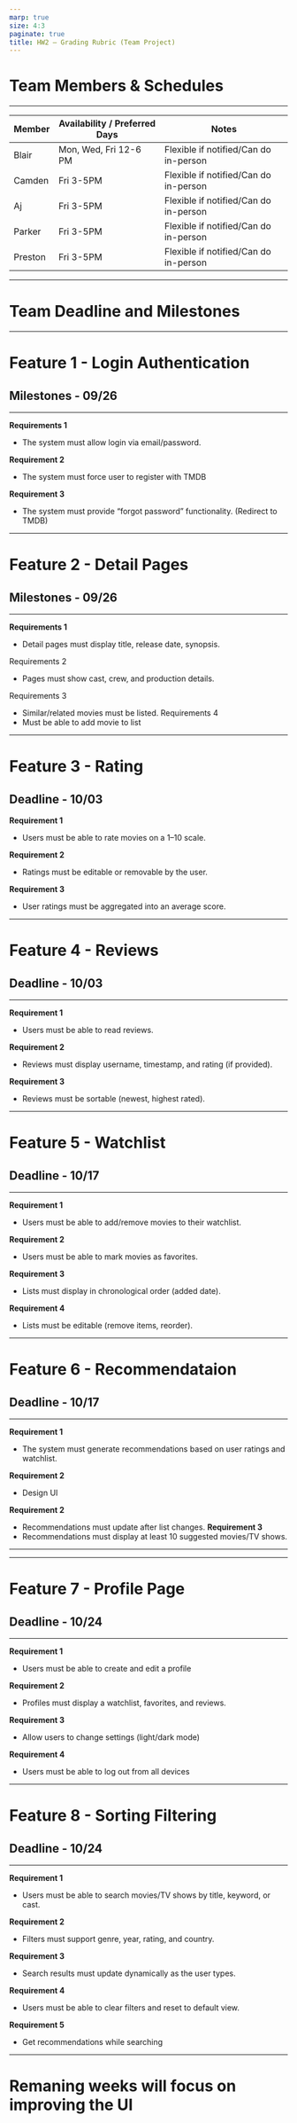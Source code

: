 ```yaml
---
marp: true
size: 4:3
paginate: true
title: HW2 – Grading Rubric (Team Project)
---
```


# Team Members & Schedules

---

| Member | Availability / Preferred Days | Notes |
|--------|------------------------------|-------|
| Blair  | Mon, Wed, Fri 12-6 PM         | Flexible if notified/Can do in-person |
| Camden    | Fri 3-5PM            | Flexible if notified/Can do in-person |
| Aj  | Fri 3-5PM     | Flexible if notified/Can do in-person |
| Parker  | Fri 3-5PM      | Flexible if notified/Can do in-person |
| Preston  | Fri 3-5PM      | Flexible if notified/Can do in-person |

---

# Team Deadline and Milestones
---

# Feature 1 - Login Authentication
## Milestones - 09/26
---
**Requirements 1**
  - The system must allow login via email/password.

**Requirement 2**
  - The system must force user to register with TMDB
  
**Requirement 3**
  - The system must provide “forgot password” functionality. (Redirect to TMDB)
  
---
# Feature 2 - Detail Pages
## Milestones - 09/26

---

**Requirements 1**
  - Detail pages must display title, release date, synopsis.
  
Requirements 2
  - Pages must show cast, crew, and production details.
  
Requirements 3
  - Similar/related movies must be listed.
Requirements 4
  - Must be able to add movie to list
---
# Feature 3 - Rating
## Deadline - 10/03

**Requirement 1**
  - Users must be able to rate movies on a 1–10 scale.

**Requirement 2** 
  - Ratings must be editable or removable by the user.

**Requirement 3** 
  - User ratings must be aggregated into an average score.


---
# Feature 4 - Reviews
## Deadline - 10/03
---
**Requirement 1** 
  - Users must be able to read reviews.

**Requirement 2**
  - Reviews must display username, timestamp, and rating (if provided).

**Requirement 3**
  - Reviews must be sortable (newest, highest rated).


---
# Feature 5 - Watchlist
## Deadline -  10/17
---
**Requirement 1** 
- Users must be able to add/remove movies to their watchlist.

**Requirement 2** 
- Users must be able to mark movies as favorites.

**Requirement 3** 
- Lists must display in chronological order (added date).

**Requirement 4** 
- Lists must be editable (remove items, reorder).

---
# Feature 6 - Recommendataion
## Deadline -  10/17
---
**Requirement 1** 
- The system must generate recommendations based on user ratings and watchlist.

**Requirement 2** 
- Design UI

**Requirement 2**
- Recommendations must update after list changes.
**Requirement 3**
- Recommendations must display at least 10 suggested movies/TV shows.
---

---
# Feature 7 - Profile Page
## Deadline -  10/24
---
**Requirement 1**
- Users must be able to create and edit a profile

**Requirement 2**
- Profiles must display a watchlist, favorites, and reviews.

**Requirement 3**
- Allow users to change settings (light/dark mode)

**Requirement 4**
  - Users must be able to log out from all devices

---

# Feature 8 - Sorting Filtering
## Deadline -  10/24
---
**Requirement 1** 
- Users must be able to search movies/TV shows by title, keyword, or cast.

**Requirement 2** 
- Filters must support genre, year, rating, and country.

**Requirement 3**
  - Search results must update dynamically as the user types.


**Requirement 4**
  - Users must be able to clear filters and reset to default view.

**Requirement 5**
  - Get recommendations while searching

---


# Remaning weeks will focus on improving the UI